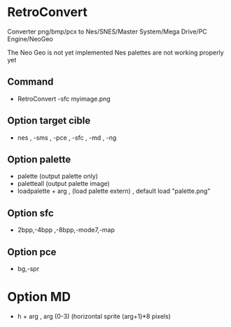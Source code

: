 # RetroConvert
Converter png/bmp/pcx to Nes/SNES/Master System/Mega Drive/PC Engine/NeoGeo

The Neo Geo is not yet implemented
Nes palettes are not working properly yet

## Command
- RetroConvert -sfc myimage.png

## Option target cible
- nes , -sms , -pce , -sfc , -md , -ng

## Option palette
- palette (output palette only)
- paletteall (output palette image)
- loadpalette + arg , (load palette extern) , default load "palette.png"

## Option sfc
- 2bpp,-4bpp ,-8bpp,-mode7,-map

## Option pce
- bg,-spr

# Option MD
- h + arg , arg (0-3) (horizontal sprite (arg+1)*8 pixels)